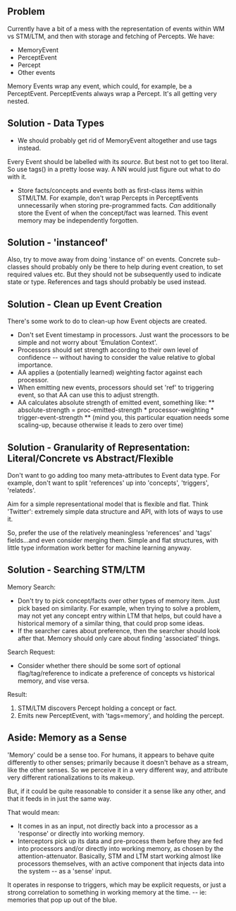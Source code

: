 ## Problem
Currently have a bit of a mess with the representation of events within WM vs STM/LTM, and then with storage and fetching of Percepts.
We have:
* MemoryEvent
* PerceptEvent
* Percept
* Other events

Memory Events wrap any event, which could, for example, be a PerceptEvent.
PerceptEvents always wrap a Percept. It's all getting very nested.

## Solution - Data Types
* We should probably get rid of MemoryEvent altogether and use tags instead.

Every Event should be labelled with its _source_. But best not to get too literal. So use tags() in a pretty loose way. A NN would just figure out what to do with it.

* Store facts/concepts and events both as first-class items within STM/LTM. For example, don't wrap Percepts in PerceptEvents unnecessarily when storing pre-programmed facts. _Can_ additionally store the Event of when the concept/fact was learned. This event memory may be independently forgotten.

## Solution - 'instanceof'
Also, try to move away from doing 'instance of' on events. Concrete sub-classes should probably only be there to help during event creation, to set required values etc. But they should not be subsequently used to indicate state or type. References and tags should probably be used instead.

## Solution - Clean up Event Creation
There's some work to do to clean-up how Event objects are created.
* Don't set Event timestamp in processors. Just want the processors to be simple and not worry about 'Emulation Context'.
* Processors should set strength according to their own level of confidence -- without having to consider the value relative to global importance.
* AA applies a (potentially learned) weighting factor against each processor.
* When emitting new events, processors should set 'ref' to triggering event, so that AA can use this to adjust strength.
* AA calculates absolute strength of emitted event, something like:
** absolute-strength = proc-emitted-strength * processor-weighting * trigger-event-strength
** (mind you, this particular equation needs some scaling-up, because otherwise it leads to zero over time)

## Solution - Granularity of Representation: Literal/Concrete vs Abstract/Flexible
Don't want to go adding too many meta-attributes to Event data type. For example, don't want to split 'references' up into 'concepts', 'triggers', 'relateds'.

Aim for a simple representational model that is flexible and flat. Think 'Twitter': extremely simple data structure and API, with lots of ways to use it.

So, prefer the use of the relatively meaningless 'references' and 'tags' fields...and even consider merging them. Simple and flat structures, with little type information work better for machine learning anyway.

## Solution - Searching STM/LTM
Memory Search:
* Don't try to pick concept/facts over other types of memory item. Just pick based on similarity. For example, when trying to solve a problem, may not yet any concept entry within LTM that helps, but could have a historical memory of a similar thing, that could prop some ideas.
* If the searcher cares about preference, then the searcher should look after that. Memory should only care about finding 'associated' things.

Search Request:
* Consider whether there should be some sort of optional flag/tag/reference to indicate a preference of concepts vs historical memory, and vise versa.

Result:
1. STM/LTM discovers Percept holding a concept or fact.
2. Emits new PerceptEvent, with 'tags=memory', and holding the percept.

## Aside: Memory as a Sense
'Memory' could be a sense too. For humans, it appears to behave quite differently to other senses; primarily because it doesn't behave as a stream, like the other senses. So we perceive it in a very different way, and attribute very different rationalizations to its makeup.

But, if it could be quite reasonable to consider it a sense like any other, and that it feeds in in just the same way.

That would mean:
* It comes in as an input, not directly back into a processor as a 'response' or directly into working memory.
* Interceptors pick up its data and pre-process them before they are fed into processors and/or directly into working memory, as chosen by the attention-attenuator. Basically, STM and LTM start working almost like processors themselves, with an active component that injects data into the system -- as a 'sense' input.

It operates in response to triggers, which may be explicit requests, or just a strong correlation to something in working memory at the time. -- ie: memories that pop up out of the blue.
